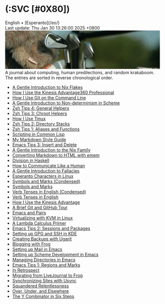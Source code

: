(:SVC [#0X80])
==============

<div class="center">English • [Esperanto](/eo/)</div>
<div class="center">Last update: Thu Jan 30 13:26:00 2025 +0800</div>

<img src="/images/site/golfo-1008x250.webp" class="banner" alt="golfo" title="On the face of Cosmos, we all are children." />

<div class="text-right">A journal about computing, human predilections, and random krakaboom. The entries are sorted in reverse chronological order.</div>

- [A Gentle Introduction to Nix Flakes](flakes/)
- [How I Use the Kinesis Advantage360 Professional](adv360/)
- [How I Use Git on the Command Line](git/)
- [A Gentle Introduction to Non-determinism in Scheme](amb/)
- [Zsh Tips 4: General Helpers](zsh-tips-4/)
- [Zsh Tips 3: Chroot Helpers](zsh-tips-3/)
- [How I Use Tmux](tmux/)
- [Zsh Tips 2: Directory Stacks](zsh-tips-2/)
- [Zsh Tips 1: Aliases and Functions](zsh-tips-1/)
- [Scripting in Common Lisp](script-lisp/)
- [My Markdown Style Guide](markdown/)
- [Emacs Tips 3: Insert and Delete](emacs-tips-3/)
- [A Gentle Introduction to the Nix Family](nix/)
- [Converting Markdown to HTML with emem](emem/)
- [Division in Haskell](haskell-division/)
- [How to Communicate Like a Human](human/)
- [A Gentle Introduction to Fallacies](fallacies/)
- [Esperanto Characters in Linux](eo-linux/)
- [Symbols and Marks (Condensed)](symbols-marks-condensed/)
- [Symbols and Marks](symbols-marks/)
- [Verb Tenses in English (Condensed)](verb-tenses-condensed/)
- [Verb Tenses in English](verb-tenses/)
- [How I Use the Kinesis Advantage](advantage/)
- [A Brief Git and GitHub Tour](git-github/)
- [Emacs and Pairs](emacs-pairs/)
- [Virtualizing with KVM in Linux](kvm/)
- [A Lambda Calculus Primer](lambda-calculus/)
- [Emacs Tips 2: Sessions and Packages](emacs-tips-2/)
- [Setting up GPG and SSH in KDE](gsk/)
- [Creating Backups with Ugarit](ugarit/)
- [Blogging with Frog](frog/)
- [Setting up Mail in Emacs](emacs-mail/)
- [Setting up Scheme Development in Emacs](emacs-scheme/)
- [Managing Directories in Emacs](emacs-dired/)
- [Emacs Tips 1: Regions and Marks](emacs-tips-1/)
- [In Retrospect](retrospect/)
- [Migrating from LiveJournal to Frog](livefrog/)
- [Synchronizing Sites with Usync](usync/)
- [Squandered Relentlessness](squandered/)
- [Over, Under, and Elsewhere](over-under/)
- [The Y Combinator in Six Steps](y/)
